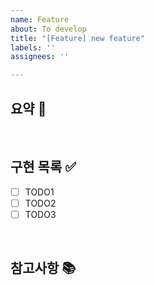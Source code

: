 ```yaml
---
name: Feature
about: To develop
title: "[Feature] new feature"
labels: ''
assignees: ''

---
```


## 요약 :memo:
>  
<br/>

## 구현 목록 :white_check_mark:
- [ ] TODO1
- [ ] TODO2
- [ ] TODO3
<br/>

## 참고사항 :books:
